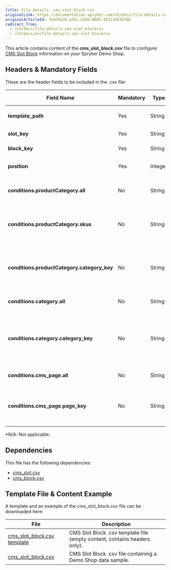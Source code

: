 ```yaml
---
title: File details- cms_slot_block.csv
originalLink: https://documentation.spryker.com/v5/docs/file-details-cms-slot-blockcsv
originalArticleId: fedd9a70-a76c-41b8-80d5-95211b03d786
redirect_from:
  - /v5/docs/file-details-cms-slot-blockcsv
  - /v5/docs/en/file-details-cms-slot-blockcsv
---
```


This article contains content of the **cms_slot_block.csv** file to configure [CMS Slot Block](/docs/scos/dev/features/202005.0/cms/templates-and-slots/templates-and-slots.html) information on your Spryker Demo Shop.

## Headers & Mandatory Fields 
These are the header fields to be included in the .csv file:

| Field Name | Mandatory | Type | Other Requirements/Comments | Description |
| --- | --- | --- | --- | --- |
| **template_path** | Yes | String |Must be a valid path to a twig template. | Path to the Twig file template. |
| **slot_key** | Yes | String |N/A* | Slot key identifier. |
| **block_key** | Yes | String |N/A |Block key identifier.  |
| **position** | Yes | Integer |N/A | Position of the block in the slot. |
| **conditions.productCategory.all** | No | String |N/A | Conditions for all product categories. |
| **conditions.productCategory.skus** | No | String |N/A | Conditions for product category and product SKUs. |
| **conditions.productCategory.category_key** | No | String |N/A | Conditions for product category and category key identifiers. |
| **conditions.category.all** | No | String |N/A | Conditions for all categories. |
| **conditions.category.category_key** | No | String |N/A |Conditions for categories and product category key identifiers.  |
| **conditions.cms_page.all** | No | String |N/A | Conditions for all CMS pages. |
| **conditions.cms_page.page_key** | No | String |N/A | Conditions for Page key identifiers and CMS pages. |
*N/A: Not applicable.

## Dependencies

This file has the following dependencies:
*   [cms_slot.csv](/docs/scos/dev/developer-guides/202005.0/development-guide/data-import/data-import-categories/content-management/file-details-cms-slot.csv.html)
*   [cms_block.csv](/docs/scos/dev/developer-guides/202005.0/development-guide/data-import/data-import-categories/content-management/file-details-cms-block.csv.html)

## Template File & Content Example
A template and an example of the *cms_slot_block.csv*  file can be downloaded here:

| File | Description |
| --- | --- |
| [cms_slot_block.csv template](https://spryker.s3.eu-central-1.amazonaws.com/docs/Developer+Guide/Back-End/Data+Manipulation/Data+Ingestion/Data+Import/Data+Import+Categories/Content+Management/Template+cms_slot_block.csv) | CMS Slot Block .csv template file (empty content, contains headers only). |
| [cms_slot_block.csv](https://spryker.s3.eu-central-1.amazonaws.com/docs/Developer+Guide/Back-End/Data+Manipulation/Data+Ingestion/Data+Import/Data+Import+Categories/Content+Management/cms_slot_block.csv) | CMS Slot Block .csv file containing a Demo Shop data sample. |
